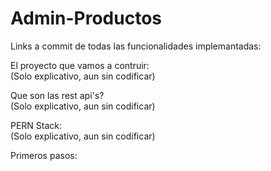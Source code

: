 # Admin-Productos
Links a commit de todas las funcionalidades implemantadas:

El proyecto que vamos a contruir:<br>
(Solo explicativo, aun sin codificar)

Que son las rest api's?<br>
(Solo explicativo, aun sin codificar)

PERN Stack:<br>
(Solo explicativo, aun sin codificar)

Primeros pasos:<br>
